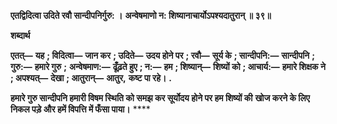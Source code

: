 **एतद्विदित्वा उदिते रवौ सान्दीपनिर्गुरु: ।** **अन्वेषमाणो न: शिष्यानाचार्योऽपश्यदातुरान् ॥ ३९॥** 

**शब्दार्थ** 

**एतत्—** **यह** **; विदित्वा—** **जान कर** **; उदिते—** **उदय होने पर** **; रवौ—** **सूर्य के** **; सान्दीपनि:—** **सान्दीपनि** **; गुरु:—** **हमारे गुरु** **;** **अन्वेषमाण:—** **ढूँढ़ते हुए** **; न:—** **हम** **; शिष्यान्—** **शिष्यों को** **; आचार्य:—** **हमारे शिक्षक ने** **; अपश्यत्—** **देखा** **; आतुरान्—** **आतुर,** **कष्ट पा रहे।** **.** 

**हमारे गुरु सान्दीपनि हमारी विषम स्थिति को समझ कर सूर्योदय होने पर हम शिष्यों की** **खोज करने के लिए निकल पड़े और हमें विपत्ति में फँसा पाया।** **** 